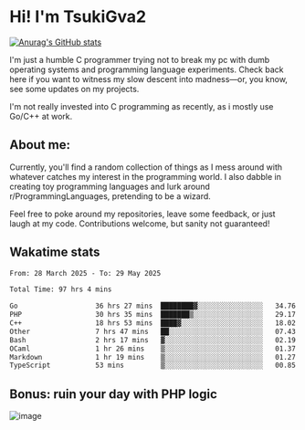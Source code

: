 # Hi! I'm TsukiGva2

[![Anurag's GitHub stats](https://github-readme-stats.vercel.app/api?username=tsukigva2&theme=gruvbox&show_icons=true)](https://github.com/anuraghazra/github-readme-stats)

I'm just a humble C programmer trying not to break my pc with dumb operating systems and programming language experiments. Check back here if you want to witness my slow descent into madness—or, you know, see some updates on my projects.

I'm not really invested into C programming as recently, as i mostly use Go/C++ at work.

## About me:

Currently, you'll find a random collection of things as I mess around with whatever catches my interest in the programming world. I also dabble in creating toy programming languages and lurk around r/ProgrammingLanguages, pretending to be a wizard.

Feel free to poke around my repositories, leave some feedback, or just laugh at my code. Contributions welcome, but sanity not guaranteed!


## Wakatime stats

<!--START_SECTION:waka-->

```txt
From: 28 March 2025 - To: 29 May 2025

Total Time: 97 hrs 4 mins

Go                   36 hrs 27 mins  ████████▓░░░░░░░░░░░░░░░░   34.76 %
PHP                  30 hrs 35 mins  ███████▒░░░░░░░░░░░░░░░░░   29.17 %
C++                  18 hrs 53 mins  ████▓░░░░░░░░░░░░░░░░░░░░   18.02 %
Other                7 hrs 47 mins   ██░░░░░░░░░░░░░░░░░░░░░░░   07.43 %
Bash                 2 hrs 17 mins   ▓░░░░░░░░░░░░░░░░░░░░░░░░   02.19 %
OCaml                1 hr 26 mins    ▒░░░░░░░░░░░░░░░░░░░░░░░░   01.37 %
Markdown             1 hr 19 mins    ▒░░░░░░░░░░░░░░░░░░░░░░░░   01.27 %
TypeScript           53 mins         ▒░░░░░░░░░░░░░░░░░░░░░░░░   00.85 %
```

<!--END_SECTION:waka-->

## Bonus: ruin your day with PHP logic

![image](https://github.com/user-attachments/assets/ca5eea46-08ff-4478-864a-a9008b433368)
